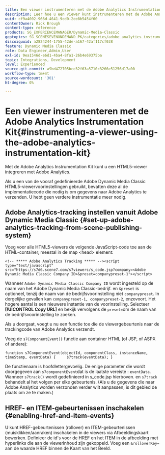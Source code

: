 ```yaml
---
title: Een viewer instrumenteren met de Adobe Analytics Instrumentation Kit
description: Leer hoe u een viewer kunt instrumenteren met de Adobe Analytics Instrumentation Kit in Adobe Dynamic Media Classic.
uuid: cf9a4002-966d-4641-9cd0-2ee8b5454f60
contentOwner: Rick Brough
content-type: reference
products: SG_EXPERIENCEMANAGER/Dynamic-Media-Classic
geptopics: SG_SCENESEVENONDEMAND_PK/categories/adobe_analytics_instrumentation_kit
discoiquuid: a2824244-1755-42de-a167-42af117cf038
feature: Dynamic Media Classic
role: Data Engineer,Admin,User
exl-id: 9ea1546d-e6d1-4ba4-8fa1-26b4e69375ba
topic: Integrations, Development
level: Experienced
source-git-commit: a9bd472705bce32f63a5710c3266e51256d17a00
workflow-type: tm+mt
source-wordcount: '301'
ht-degree: 0%

---
```


# Een viewer instrumenteren met de Adobe Analytics Instrumentation Kit{#instrumenting-a-viewer-using-the-adobe-analytics-instrumentation-kit}

Met de Adobe Analytics Instrumentation Kit kunt u een HTML5-viewer integreren met Adobe Analytics.

Als u een van de vooraf gedefinieerde Adobe Dynamic Media Classic HTML5-viewervoorinstellingen gebruikt, bevatten deze al de implementatiecode die nodig is om gegevens naar Adobe Analytics te verzenden. U hebt geen verdere instrumentatie meer nodig.

## Adobe Analytics-tracking instellen vanuit Adobe Dynamic Media Classic {#set-up-adobe-analytics-tracking-from-scene-publishing-system}

Voeg voor alle HTML5-viewers de volgende JavaScript-code toe aan de HTML-container, meestal in de map &lt;head> element:

```as3
<!-- ***** Adobe Analytics Tracking ***** --><script type="text/javascript" src="https://s7d6.scene7.com/s7viewers/s_code.jsp?company=<Adobe Dynamic Media Classic Company ID>&preset=companypreset-1"></script>
```

Wanneer `Adobe Dynamic Media Classic Company ID` wordt ingesteld op de naam van het Adobe Dynamic Media Classic-bedrijf. en `&preset` is optioneel, tenzij de naam van de bedrijfsvoorinstelling niet `companypreset`. In dergelijke gevallen kan `companypreset-1, companypreset-2`, enzovoort. Het hogere aantal is een nieuwere instantie van de voorinstelling. Selecteer **[!UICONTROL Copy URL]** en bekijk vervolgens de `preset=`om de naam van de bedrijfsvoorinstelling te zoeken.

Als u doorgaat, voegt u nu een functie toe die de viewergebeurtenis naar de trackingcode van Adobe Analytics verzendt.

Voeg de `s7ComponentEvent()` functie aan container HTML (of JSP, of ASPX of andere):

```as3
function s7ComponentEvent(objectId, componentClass, instanceName, timeStamp, eventData) {     s7track(eventData); }
```

De functienaam is hoofdlettergevoelig. De enige parameter die wordt doorgegeven aan `s7componentEvent`dat is de laatste vereiste : `eventData`. Wanneer `s7track()` wordt gedefinieerd in s_code.jsp hierboven. en `s7track` behandelt al het volgen per elke gebeurtenis. (Als u de gegevens die naar Adobe Analytics worden verzonden verder wilt aanpassen, is dit gebied de plaats om ze te maken.)

## HREF- en ITEM-gebeurtenissen inschakelen {#enabling-href-and-item-events}

U kunt HREF-gebeurtenissen (rollover) en ITEM-gebeurtenissen (muisklikken/aanraken) inschakelen in de viewers via Afbeeldingskaart bewerken. Definieer de id&#39;s voor de HREF en het ITEM in de afbeelding met hyperlinks die aan de viewerinhoud zijn gekoppeld. Voeg een `&rolloverKey=` aan de waarde HREF binnen de Kaart van het Beeld.
